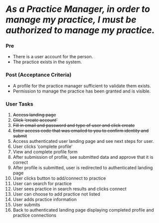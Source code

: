 # *As a Practice Manager, in order to manage my practice, I must be authorized to manage my practice.*

### Pre
* There is a user account for the person.
* The practice exists in the system.

### Post (Acceptance Criteria)
* A profile for the practice manager sufficient to validate them exists.
* Permission to manage the practice has been granted and is visible.

### User Tasks
1. ~~Access landing page~~
1. ~~Click ‘create account’~~
1. ~~Fill in email and password and type of user and click create~~
1. ~~Enter access code that was emailed to you to confirm identity and submit~~
1. Access authenticated user landing page and see next steps for user.
1. User clicks ‘complete profile’
1. View and complete profile form
1. After submission of profile, see submitted data and approve that it is correct
1. After profile is submitted, user is redirected to authenticated landing page
1. User clicks button to add/connect to practice
1. User can search for practice
  1. User sees practice in search results and clicks connect
1. User can choose to add practice not listed
  1. User adds practice information
  1. User submits
1. Back to authenticated landing page displaying completed profile and practice connections
